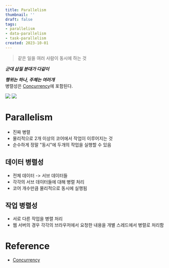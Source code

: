 ```yaml
---
title: Parallelism
thumbnail: ''
draft: false
tags:
- parallelism
- data-parallelism
- task-parallelism
created: 2023-10-01
---
```



 > 
 > 같은 일을 여러 사람이 동시에 하는 것

***군대 삽질 분대가 다같이***

***행위는 하나, 주체는 여러개***  
병렬성은 [Concurrency](Development/Concepts/Concurrency.md)에 포함된다.

![](TechTalks_22_ConcurrencyParallelism_0.png)
![](ConcurrentProgramming_01_ConcurrencyThread_0.jpg)

# Parallelism

* 진짜 병렬
* 물리적으로 2개 이상의 코어에서 작업이 이루어지는 것
* 순수하게 정말 "동시"에 두개의 작업을 실행할 수 있음

## 데이터 병렬성

* 전체 데이터 -> 서브 데이터들
* 각각의 서브 데이터들에 대해 병렬 처리
* 코어 개수만큼 물리적으로 동시에 실행됨

## 작업 병렬성

* 서로 다른 작업을 병렬 처리
* 웹 서버의 경우 각각의 브라우저에서 요청한 내용을 개별 스레드에서 병렬로 처리함

# Reference

* [Concurrency](Development/Concepts/Concurrency.md)
